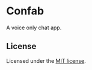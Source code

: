 # Confab

A voice only chat app.

## License

Licensed under the [MIT license](https://github.com/shadcn/ui/blob/main/LICENSE.md).
